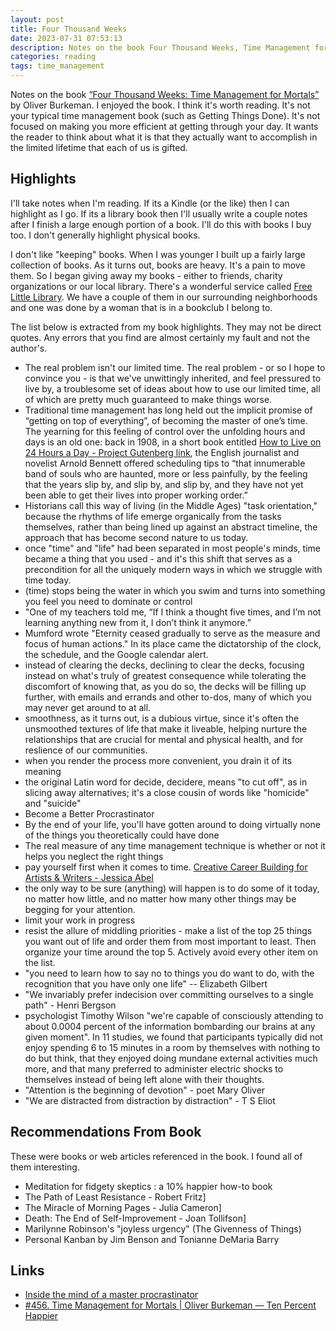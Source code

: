 ```yaml
---
layout: post
title: Four Thousand Weeks
date: 2023-07-31 07:53:13
description: Notes on the book Four Thousand Weeks, Time Management for Mortals
categories: reading
tags: time_management
---
```


Notes on the book [“Four Thousand Weeks: Time Management for
Mortals”](https://us.macmillan.com/books/9780374159122/fourthousandweeks) by
Oliver Burkeman. I enjoyed the book. I think it's worth reading. It's not your
typical time management book (such as Getting Things Done). It's not focused on
making you more efficient at getting through your day. It wants the reader to
think about what it is that they actually want to accomplish in the limited
lifetime that each of us is gifted.

## Highlights

I'll take notes when I'm reading. If its a Kindle (or the like) then I can
highlight as I go. If its a library book then I'll usually write a couple notes
after I finish a large enough portion of a book. I'll do this with books I buy
too. I don't generally highlight physical books.

I don't like "keeping" books. When I was younger I built up a fairly large
collection of books. As it turns out, books are heavy. It's a pain to move them.
So I began giving away my books - either to friends, charity organizations or
our local library. There's a wonderful service called [Free Little
Library](https://littlefreelibrary.org/). We have a couple of them in our
surrounding neighborhoods and one was done by a woman that is in a bookclub I
belong to.

The list below is extracted from my book highlights. They may not be direct quotes.
Any errors that you find are almost certainly my fault and not the author's.

- The real problem isn't our limited time. The real problem - or so I hope to
  convince you - is that we've unwittingly inherited, and feel pressured to live
  by, a troublesome set of ideas about how to use our limited time, all of which
  are pretty much guaranteed to make things worse.
- Traditional time management has long held out the implicit promise of “getting
  on top of everything”, of becoming the master of one’s time. The yearning for
  this feeling of control over the unfolding hours and days is an old one: back
  in 1908, in a short book entitled [How to Live on 24 Hours a Day - Project
  Gutenberg link](https://www.gutenberg.org/ebooks/2274), the English journalist
  and novelist Arnold Bennett offered scheduling tips to “that innumerable band
  of souls who are haunted, more or less painfully, by the feeling that the
  years slip by, and slip by, and slip by, and they have not yet been able to
  get their lives into proper working order.”
- Historians call this way of living (in the Middle Ages) "task orientation,"
  because the rhythms of life emerge organically from the tasks themselves,
  rather than being lined up against an abstract timeline, the approach that has
  become second nature to us today.
- once "time" and "life" had been separated in most people's minds, time became
  a thing that you used - and it's this shift that serves as a precondition for
  all the uniquely modern ways in which we struggle with time today.
- (time) stops being the water in which you swim and turns into something you
  feel you need to dominate or control
- "One of my teachers told me, “If I think a thought five times, and I’m not
  learning anything new from it, I don’t think it anymore.”
- Mumford wrote "Eternity ceased gradually to serve as the measure and focus of
  human actions." In its place came the dictatorship of the clock, the schedule,
  and the Google calendar alert.
- instead of clearing the decks, declining to clear the decks, focusing instead
  on what's truly of greatest consequence while tolerating the discomfort of
  knowing that, as you do so, the decks will be filling up further, with emails
  and errands and other to-dos, many of which you may never get around to at
  all.
- smoothness, as it turns out, is a dubious virtue, since it's often the
  unsmoothed textures of life that make it liveable, helping nurture the
  relationships that are crucial for mental and physical health, and for
  reslience of our communities.
- when you render the process more convenient, you drain it of its meaning
- the original Latin word for decide, decidere, means "to cut off", as in
  slicing away alternatives; it's a close cousin of words like "homicide" and
  "suicide"
- Become a Better Procrastinator
- By the end of your life, you'll have gotten around to doing virtually none of
  the things you theoretically could have done
- The real measure of any time management technique is whether or not it helps
  you neglect the right things
- pay yourself first when it comes to time. [Creative Career Building for Artists
  & Writers - Jessica Abel](https://jessicaabel.com/)
- the only way to be sure (anything) will happen is to do some of it today, no
  matter how little, and no matter how many other things may be begging for your
  attention.
- limit your work in progress
- resist the allure of middling priorities - make a list of the top 25 things
  you want out of life and order them from most important to least. Then
  organize your time around the top 5. Actively avoid every other item on the
  list.
- "you need to learn how to say no to things you do want to do, with the
  recognition that you have only one life" -- Elizabeth Gilbert
- "We invariably prefer indecision over committing ourselves to a single path" -
  Henri Bergson
- psychologist Timothy Wilson "we're capable of consciously attending to about
  0.0004 percent of the information bombarding our brains at any given moment".
  In 11 studies, we found that participants typically did not enjoy spending 6
  to 15 minutes in a room by themselves with nothing to do but think, that they
  enjoyed doing mundane external activities much more, and that many preferred
  to administer electric shocks to themselves instead of being left alone with
  their thoughts.
- "Attention is the beginning of devotion" - poet Mary Oliver
- "We are distracted from distraction by distraction" - T S Eliot

## Recommendations From Book

These were books or web articles referenced in the book. I found all of them
interesting.

- Meditation for fidgety skeptics : a 10% happier how-to
  book
- The Path of Least Resistance - Robert Fritz]
- The Miracle of Morning Pages - Julia Cameron]
- Death: The End of Self-Improvement - Joan Tollifson]
- Marilynne Robinson's "joyless urgency" (The Givenness of Things)
- Personal Kanban by Jim Benson and Tonianne DeMaria Barry

## Links

- [Inside the mind of a master
  procrastinator](https://www.ted.com/talks/tim_urban_inside_the_mind_of_a_master_procrastinator)
- [#456. Time Management for Mortals | Oliver Burkeman — Ten Percent
  Happier](https://www.tenpercent.com/podcast-episode/oliver-burkeman-456)
